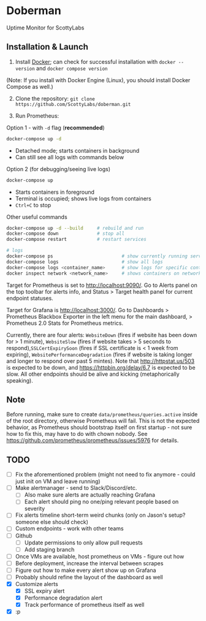 # Doberman

Uptime Monitor for ScottyLabs

## Installation & Launch

1. Install [Docker](https://docs.docker.com/get-started/get-docker/); can check for successful installation with `docker --version` and `docker compose version`

(Note: If you install with Docker Engine (Linux), you should install Docker Compose as well.)

2. Clone the repository:
`git clone https://github.com/ScottyLabs/doberman.git`

3. Run Prometheus:

Option 1 - with `-d` flag (**recommended**)
```bash
docker-compose up -d
```
- Detached mode; starts containers in background
- Can still see all logs with commands below

Option 2 (for debugging/seeing live logs)
```bash
docker-compose up
```
- Starts containers in foreground
- Terminal is occupied; shows live logs from containers
- `Ctrl+C` to stop

Other useful commands
```bash
docker-compose up -d --build     # rebuild and run
docker-compose down              # stop all
docker-compose restart           # restart services

# logs
docker-compose ps                         # show currently running services
docker-compose logs                       # show all logs
docker-compose logs <container_name>      # show logs for specific container
docker inspect network <network_name>     # shows containers on network
```

Target for Prometheus is set to <http://localhost:9090/>. Go to Alerts panel on the top toolbar for alerts info, and Status > Target health panel for current endpoint statuses.

Target for Grafana is <http://localhost:3000/>. Go to Dashboards > Prometheus Blackbox Exporter in the left menu for the main dashboard, > Prometheus 2.0 Stats for Prometheus metrics.

Currently, there are four alerts: `WebsiteDown` (fires if website has been down for > 1 minute), `WebsiteSlow` (fires if website takes > 5 seconds to respond),`SSLCertExpirySoon` (fires if SSL certificate is < 1 week from expiring), `WebsitePerformanceDegradation` (fires if website is taking longer and longer to respond over past 5 mintes). Note that <http://httpstat.us/503> is expected to be down, and <https://httpbin.org/delay/6.7> is expected to be slow. All other endpoints should be alive and kicking (metaphorically speaking).

## Note
Before running, make sure to create `data/prometheus/queries.active` inside of the root directory, otherwise Prometheus will fail. This is not the expected behavior, as Prometheus should bootstrap itself on first startup - not sure how to fix this, may have to do with chown nobody. See <https://github.com/prometheus/prometheus/issues/5976> for details.

## TODO
- [ ] Fix the aforementioned problem (might not need to fix anymore - could just init on VM and leave running)
- [ ] Make alertmanager - send to Slack/Discord/etc.
  - [ ] Also make sure alerts are actually reaching Grafana
  - [ ] Each alert should ping no one/ping relevant people based on severity
- [ ] Fix alerts timeline short-term weird chunks (only on Jason's setup? someone else should check)
- [ ] Custom endpoints - work with other teams
- [ ] Github
  - [ ] Update permissions to only allow pull requests
  - [ ] Add staging branch
- [ ] Once VMs are available, host prometheus on VMs - figure out how
- [ ] Before deployment, increase the interval between scrapes
- [ ] Figure out how to make every alert show up on Grafana
- [ ] Probably should refine the layout of the dashboard as well
- [x] Customize alerts
  - [x] SSL expiry alert
  - [x] Performance degradation alert
  - [x] Track performance of prometheus itself as well
- [x] :p
